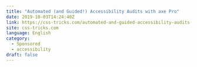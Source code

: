 ```yaml
---
title: "Automated (and Guided!) Accessibility Audits with axe Pro"
date: 2019-10-03T14:24:40Z
link: https://css-tricks.com/automated-and-guided-accessibility-audits-with-axe-pro/?utm_medium=RSS&utm_source=news.12bit.vn
site: css-tricks.com
language: English
category:
  - Sponsored
  - accessibility
draft: false
---
```

